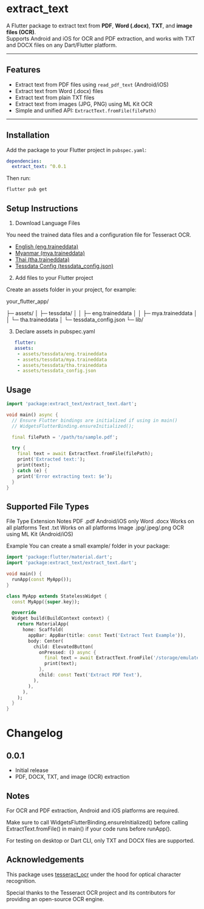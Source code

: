 # extract_text

A Flutter package to extract text from **PDF**, **Word (.docx)**, **TXT**, and **image files (OCR)**.  
Supports Android and iOS for OCR and PDF extraction, and works with TXT and DOCX files on any Dart/Flutter platform.

---

## Features

- Extract text from PDF files using `read_pdf_text` (Android/iOS)
- Extract text from Word (.docx) files
- Extract text from plain TXT files
- Extract text from images (JPG, PNG) using ML Kit OCR
- Simple and unified API: `ExtractText.fromFile(filePath)`

---

## Installation

Add the package to your Flutter project in `pubspec.yaml`:

```yaml
dependencies:
  extract_text: ^0.0.1
 ```
Then run:

```bash
flutter pub get
```

## Setup Instructions

1. Download Language Files

You need the trained data files and a configuration file for Tesseract OCR.

* [English (eng.traineddata)](https://github.com/KyawLwinSoe27/extract_text/blob/main/Resources/eng.traineddata)
* [Myanmar (mya.traineddata)](https://github.com/KyawLwinSoe27/extract_text/blob/main/Resources/mya.traineddata)
* [Thai (tha.traineddata)](https://github.com/KyawLwinSoe27/extract_text/blob/main/Resources/tha.traineddata)
* [Tessdata Config (tessdata_config.json)](https://github.com/KyawLwinSoe27/extract_text/blob/main/Resources/tessdata_config.json)

2. Add files to your Flutter project

Create an assets folder in your project, for example:

your_flutter_app/

├─ assets/
│ ├─ tessdata/
│ │ ├─ eng.traineddata
│ │ ├─ mya.traineddata
│ │ └─ tha.traineddata
│ └─ tessdata_config.json
└─ lib/

3. Declare assets in pubspec.yaml
```yaml
   flutter:
   assets:
    - assets/tessdata/eng.traineddata
    - assets/tessdata/mya.traineddata
    - assets/tessdata/tha.traineddata
    - assets/tessdata_config.json
```

## Usage

```dart
import 'package:extract_text/extract_text.dart';

void main() async {
  // Ensure Flutter bindings are initialized if using in main()
  // WidgetsFlutterBinding.ensureInitialized();

  final filePath = '/path/to/sample.pdf';

  try {
    final text = await ExtractText.fromFile(filePath);
    print('Extracted text:');
    print(text);
  } catch (e) {
    print('Error extracting text: $e');
  }
}
```

## Supported File Types

File Type	        Extension	        Notes
PDF	                .pdf	            Android/iOS only
Word	            .docx	            Works on all platforms
Text	            .txt	            Works on all platforms
Image	            .jpg/.jpeg/.png	    OCR using ML Kit (Android/iOS)

Example
You can create a small example/ folder in your package:

```dart
import 'package:flutter/material.dart';
import 'package:extract_text/extract_text.dart';

void main() {
  runApp(const MyApp());
}

class MyApp extends StatelessWidget {
  const MyApp({super.key});

  @override
  Widget build(BuildContext context) {
    return MaterialApp(
      home: Scaffold(
        appBar: AppBar(title: const Text('Extract Text Example')),
        body: Center(
          child: ElevatedButton(
            onPressed: () async {
              final text = await ExtractText.fromFile('/storage/emulated/0/Download/sample.pdf');
              print(text);
            },
            child: const Text('Extract PDF Text'),
          ),
        ),
      ),
    );
  }
}
```

# Changelog

## 0.0.1
- Initial release
- PDF, DOCX, TXT, and image (OCR) extraction

## Notes

For OCR and PDF extraction, Android and iOS platforms are required.

Make sure to call WidgetsFlutterBinding.ensureInitialized() before calling ExtractText.fromFile() in main() if your code runs before runApp().

For testing on desktop or Dart CLI, only TXT and DOCX files are supported.

## Acknowledgements

This package uses [tesseract_ocr](https://pub.dev/packages/tesseract_ocr) under the hood for optical character recognition.

Special thanks to the Tesseract OCR project and its contributors for providing an open-source OCR engine.